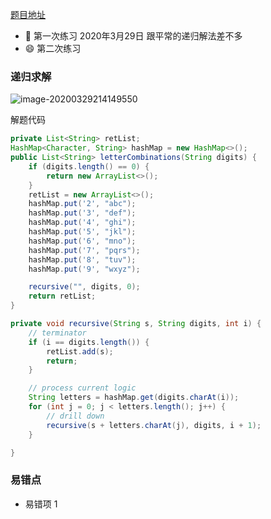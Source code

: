 [题目地址](https://leetcode-cn.com/problems/letter-combinations-of-a-phone-number/)



- :slightly_smiling_face: 第一次练习 2020年3月29日 跟平常的递归解法差不多
- :smile: 第二次练习 



### 递归求解

![image-20200329214149550](https://gitee.com/xiaoxiunique/picgo-image/raw/master/image-20200329214149550.png)

解题代码

```java
private List<String> retList;
HashMap<Character, String> hashMap = new HashMap<>();
public List<String> letterCombinations(String digits) {
    if (digits.length() == 0) {
        return new ArrayList<>();
    }
    retList = new ArrayList<>();
    hashMap.put('2', "abc");
    hashMap.put('3', "def");
    hashMap.put('4', "ghi");
    hashMap.put('5', "jkl");
    hashMap.put('6', "mno");
    hashMap.put('7', "pqrs");
    hashMap.put('8', "tuv");
    hashMap.put('9', "wxyz");

    recursive("", digits, 0);
    return retList;
}

private void recursive(String s, String digits, int i) {
    // terminator
    if (i == digits.length()) {
        retList.add(s);
        return;
    }

    // process current logic
    String letters = hashMap.get(digits.charAt(i));
    for (int j = 0; j < letters.length(); j++) {
        // drill down
        recursive(s + letters.charAt(j), digits, i + 1);
    }

}

```



### 易错点

- 易错项 1 
